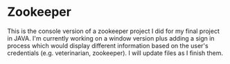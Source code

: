 # Zookeeper

This is the console version of a zookeeper project I did for my final project in JAVA. I'm currently working on a window version plus adding a sign in process which would display different information based on the user's credentials (e.g. veterinarian, zookeeper). I will update files as I finish them.
